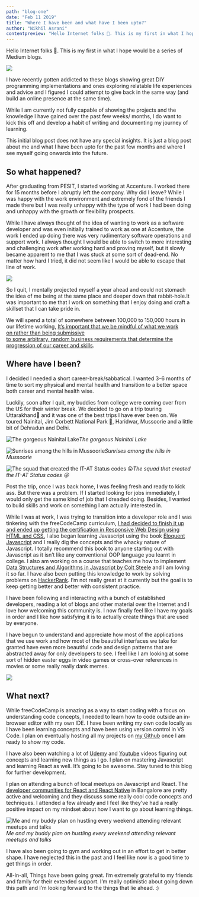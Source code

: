 ```yaml
---
path: "blog-one"
date: "Feb 11 2019"
title: "Where I have been and what have I been upto?"
author: "Nikhil Asrani"
contentpreview: "Hello Internet folks 👋. This is my first in what I hope would be a series of Medium blogs. I have recently gotten addicted to these blogs showing great DIY programming implementations and ones exploring relatable life experiences and advice and I figured I could attempt to give back in the same way (and build an online presence at the same time)."
---
```


Hello Internet folks 👋. This is my first in what I hope would be a series of Medium blogs.

![](https://cdn-images-1.medium.com/max/2000/1*q98_qb75VG1UgsrMkrutAg.gif)

I have recently gotten addicted to these blogs showing great DIY programming implementations and ones exploring relatable life experiences and advice and I figured I could attempt to give back in the same way (and build an online presence at the same time).

While I am currently not fully capable of showing the projects and the knowledge I have gained over the past few weeks/ months, I do want to kick this off and develop a habit of writing and documenting my journey of learning.

This initial blog post does not have any special insights. It is just a blog post about me and what I have been upto for the past few months and where I see myself going onwards into the future.

## So what happened?

After graduating from PESIT, I started working at Accenture. I worked there for 15 months before I abruptly left the company. Why did I leave? While I was happy with the work environment and extremely fond of the friends I made there but I was really unhappy with the type of work I had been doing and unhappy with the growth or flexibility prospects.

While I have always thought of the idea of wanting to work as a software developer and was even initially trained to work as one at Accenture, the work I ended up doing there was very rudimentary software operations and support work. I always thought I would be able to switch to more interesting and challenging work after working hard and proving myself, but it slowly became apparent to me that I was stuck at some sort of dead-end. No matter how hard I tried, it did not seem like I would be able to escape that line of work.

![](https://cdn-images-1.medium.com/max/2000/1*1SxfxdFRyiR6b15wWFiJkw.gif)

So I quit, I mentally projected myself a year ahead and could not stomach the idea of me being at the same place and deeper down that rabbit-hole.It was important to me that I work on something that I enjoy doing and craft a skillset that I can take pride in.

We will spend a total of somewhere between 100,000 to 150,000 hours in our lifetime working, [It’s important that we be mindful of what we work on rather than being submissive to some arbitrary, random business requirements that determine the progression of our career and skills](https://waitbutwhy.com/2018/04/picking-career.html).

## Where have I been?

I decided I needed a short career-break/sabbatical. I wanted 3–6 months of time to sort my physical and mental health and transition to a better space both career and mental health wise.

Luckily, soon after I quit, my buddies from college were coming over from the US for their winter break. We decided to go on a trip touring Uttarakhand🗻 and it was one of the best trips I have ever been on. We toured Nainital, Jim Corbett National Park 🐅, Haridwar, Mussoorie and a little bit of Dehradun and Delhi.

![The gorgeous Nainital Lake](https://cdn-images-1.medium.com/max/9216/1*5PrEE_W79JjB3CxKv8PEow.jpeg)_The gorgeous Nainital Lake_

![Sunrises among the hills in Mussoorie](https://cdn-images-1.medium.com/max/10368/1*GjbM57_niCf2lgvgPR9ilQ.jpeg)_Sunrises among the hills in Mussoorie_

![The squad that created the IT-AT Status codes 😛](https://cdn-images-1.medium.com/max/9216/1*3yAc_pbMqsczf17sbhwkHQ.jpeg)_The squad that created the IT-AT Status codes 😛_

Post the trip, once I was back home, I was feeling fresh and ready to kick ass. But there was a problem. If I started looking for jobs immediately, I would only get the same kind of job that I dreaded doing. Besides, I wanted to build skills and work on something I am actually interested in.

While I was at work, I was trying to transition into a developer role and I was tinkering with the freeCodeCamp curriculum, [I had decided to finish it up and ended up getting the certification in Responsive Web Design using HTML and CSS.](https://www.freecodecamp.org/certification/nikhilasrani/responsive-web-design) I also began learning Javascript using the book [Eloquent Javascript](https://eloquentjavascript.net/) and I really dig the concepts and the whacky nature of Javascript. I totally recommend this book to anyone starting out with Javascript as it isn’t like any conventional OOP language you learnt in college. I also am working on a course that teaches me how to implement [Data Structures and Algorithms in Javascript by Colt Steele](https://www.udemy.com/js-algorithms-and-data-structures-masterclass/) and I am loving it so far. I have also been putting this knowledge to work by solving problems on [HackerRank](https://www.hackerrank.com/nikhilasrani). I’m not really great at it currently but the goal is to keep getting better and better with consistent practice.

I have been following and interacting with a bunch of established developers, reading a lot of blogs and other material over the Internet and I love how welcoming this community is. I now finally feel like I have my goals in order and I like how satisfying it is to actually create things that are used by everyone.

I have begun to understand and appreciate how most of the applications that we use work and how most of the beautiful interfaces we take for granted have even more beautiful code and design patterns that are abstracted away for only developers to see. I feel like I am looking at some sort of hidden easter eggs in video games or cross-over references in movies or some really really dank memes.

![](https://cdn-images-1.medium.com/max/2000/1*WdIIItMXbavf1agGtyVAHQ.gif)

## What next?

While freeCodeCamp is amazing as a way to start coding with a focus on understanding code concepts, I needed to learn how to code outside an in-browser editor with my own IDE. I have been writing my own code locally as I have been learning concepts and have been using version control in VS Code. I plan on eventually hosting all my projects on [my Github](https://github.com/nikhilasrani) once I am ready to show my code.

I have also been watching a lot of [Udemy](https://www.udemy.com/the-complete-javascript-course/) and [Youtube](https://www.youtube.com/channel/UC29ju8bIPH5as8OGnQzwJyA) videos figuring out concepts and learning new things as I go. I plan on mastering Javascript and learning React as well. It’s going to be awesome. Stay tuned to this blog for further development.

I plan on attending a bunch of local meetups on Javascript and React. The [developer communities for React and React Native](https://www.meetup.com/ReactJS-Bangalore/) in Bangalore are pretty active and welcoming and they discuss some really cool code concepts and techniques. I attended a few already and I feel like they’ve had a really positive impact on my mindset about how I want to go about learning things.

![Me and my buddy plan on hustling every weekend attending relevant meetups and talks](https://cdn-images-1.medium.com/max/9216/1*UCAwU-RPA2yxdumh95pJkQ.jpeg)_Me and my buddy plan on hustling every weekend attending relevant meetups and talks_

I have also been going to gym and working out in an effort to get in better shape. I have neglected this in the past and I feel like now is a good time to get things in order.

All-in-all, Things have been going great. I’m extremely grateful to my friends and family for their extended support. I’m really optimistic about going down this path and I’m looking forward to the things that lie ahead. :)
